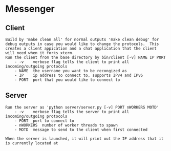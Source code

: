 # Messenger

## Client
	Build by 'make clean all' for normal outputs 'make clean debug' for debug outputs in case you would like to change the protocols.  This creates a client appication and a chat application that the client will need when it forks xterm.
	Run the client from the base directory by bin/client [-v] NAME IP PORT
		- -v 	verbose flag tells the client to print all incoming/outgoing protocols
		- NAME 	the username you want to be recongized as
		- IP 	ip address to connect to, supports IPv4 and IPv6
		- PORT	port that you would like to connect to
		
## Server
	Run the server as 'python server/server.py [-v] PORT nWORKERS MOTD'
		- -v	verbose flag tells the server to print all incoming/outgoing protocols
		- PORT	port to connect to
		- nWORKERS	number of worker threads to spawn
		- MOTD	message to send to the client when first connected
	
	When the server is launched, it will print out the IP address that it is currently located at

